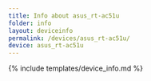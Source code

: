 ```yaml
---
title: Info about asus_rt-ac51u
folder: info
layout: deviceinfo
permalink: /devices/asus_rt-ac51u/
device: asus_rt-ac51u
---
```

{% include templates/device_info.md %}
